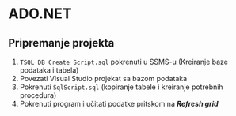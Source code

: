 # ADO.NET
## Pripremanje projekta
1. `TSQL DB Create Script.sql` pokrenuti u SSMS-u (Kreiranje baze podataka i tabela)
2. Povezati Visual Studio projekat sa bazom podataka
3. Pokrenuti `SqlScript.sql` (kopiranje tabele i kreiranje potrebnih procedura)
4. Pokrenuti program i učitati podatke pritskom na **_Refresh grid_**
